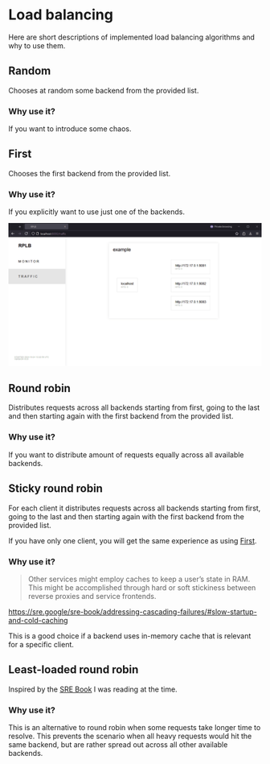 # Load balancing

Here are short descriptions of implemented load balancing algorithms and why to use them.

## Random

Chooses at random some backend from the provided list.

### Why use it?

If you want to introduce some chaos.

## First

Chooses the first backend from the provided list.

### Why use it?

If you explicitly want to use just one of the backends.

![first](./first.gif)

## Round robin

Distributes requests across all backends starting from first, going to the last and then starting again with the first backend from the provided list.

### Why use it?

If you want to distribute amount of requests equally across all available backends.

## Sticky round robin

For each client it distributes requests across all backends starting from first, going to the last and then starting again with the first backend from the provided list.

If you have only one client, you will get the same experience as using [First](#first).

### Why use it?

> Other services might employ caches to keep a user’s state in RAM. This might be accomplished through hard or soft stickiness between reverse proxies and service frontends.

https://sre.google/sre-book/addressing-cascading-failures/#slow-startup-and-cold-caching

This is a good choice if a backend uses in-memory cache that is relevant for a specific client.

## Least-loaded round robin

Inspired by the [SRE Book](https://sre.google/sre-book/load-balancing-datacenter/#least-loaded-round-robin-WEswh9CN) I was reading at the time.

### Why use it?

This is an alternative to round robin when some requests take longer time to resolve. This prevents the scenario when all heavy requests would hit the same backend, but are rather spread out across all other available backends.
